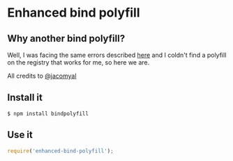 # Enhanced bind polyfill

## Why another bind polyfill?

Well, I was facing the same errors described [here](https://gist.github.com/jacomyal/4b7ae101a1cf6b985c60)
and I coldn't find a polyfill on the registry that works for me, so here we are.

All credits to [@jacomyal](https://github.com/jacomyal)

## Install it

```shell
$ npm install bindpolyfill
```

## Use it

```javascript
require('enhanced-bind-polyfill');
```